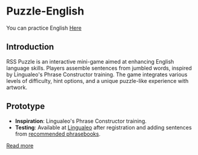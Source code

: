 # Puzzle-English
You can practice English [Here](https://regemler.github.io/Puzzle-English/)  

## Introduction 
RSS Puzzle is an interactive mini-game aimed at enhancing English language skills. Players assemble sentences from jumbled words, inspired by Lingualeo's Phrase Constructor training. The game integrates various levels of difficulty, hint options, and a unique puzzle-like experience with artwork.

## Prototype 
- **Inspiration**: Lingualeo's Phrase Constructor training.
- **Testing**: Available at [Lingualeo](https://lingualeo.com/ru/training/phrasePuzzle) after registration and adding sentences from [recommended phrasebooks](https://lingualeo.com/ru/dictionary/sets-recommended-phrasebooks).

[Read more](https://github.com/rolling-scopes-school/tasks/tree/master/stage2/tasks/puzzle)
